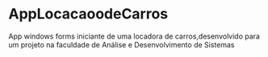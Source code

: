# AppLocacaoodeCarros
App windows forms iniciante de uma locadora de carros,desenvolvido para um projeto na faculdade de Análise e Desenvolvimento de Sistemas
